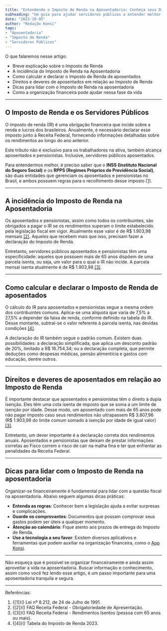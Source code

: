 ```yaml
---
title: "Entendendo o Imposto de Renda na Aposentadoria: Conheça seus Direitos e Deveres"
subheading: "Um guia para ajudar servidores públicos a entender melhor sobre o Imposto de Renda na aposentadoria e como lidar com ele"
date: "2023-10-05"
author: "Redação Konsi"
tags:
- "Aposentadoria"
- "Imposto de Renda"
- "Servidores Públicos"
---
```


O que falaremos nesse artigo:

- Breve explicação sobre o Imposto de Renda
- A incidência do Imposto de Renda na Aposentadoria
- Como calcular e declarar o Imposto de Renda de aposentados
- Direitos e deveres de aposentados em relação ao Imposto de Renda
- Dicas para lidar com o Imposto de Renda na aposentadoria
- Como a organização financeira pode ajudar nessa fase da vida

---
## O Imposto de Renda e os Servidores Públicos

O imposto de renda (IR) é uma obrigação financeira que incide sobre a renda e lucros dos brasileiros. Anualmente, é necessário declarar esse imposto junto à Receita Federal, fornecendo informações detalhadas sobre os rendimentos ao longo do ano anterior.

Este tributo não é exclusivo para os trabalhadores na ativa, também alcança aposentados e pensionistas. Inclusive, servidores públicos aposentados.

Para entendermos melhor, é preciso saber que o **INSS (Instituto Nacional do Seguro Social)** e os **RPPS (Regimes Próprios de Previdência Social)**, são duas entidades que gerenciam os aposentados e pensionistas no Brasil, e ambos possuem regras para o recolhimento desse imposto [[1]](#1).

---

## A incidência do Imposto de Renda na Aposentadoria

Os aposentados e pensionistas, assim como todos os contribuintes, são obrigados a pagar o IR se os rendimentos superam o limite estabelecido pela legislação fiscal em vigor. Atualmente esse valor é de R$ 1.903,98 mensais [[2]](#2). Aqueles que recebem mais que isso, precisam fazer a declaração do Imposto de Renda.

Entretanto, servidores públicos aposentados e pensionistas têm uma especificidade: aqueles que possuem mais de 65 anos dispõem de uma parcela isenta, ou seja, um valor para o qual o IR não incide. A parcela mensal isenta atualmente é de R$ 1.903,98 [[3]](#3).

---

## Como calcular e declarar o Imposto de Renda de aposentados

O cálculo do IR para aposentados e pensionistas segue a mesma ordem dos contribuintes comuns. Aplica-se uma alíquota que varia de 7,5% a 27,5% a depender da faixa de renda, conforme definido na tabela do IR. Desse montante, subtrai-se o valor referente à parcela isenta, nas devidas condições [[4]](#4).

A declaração do IR também segue o padrão comum. Existem duas possibilidades: a declaração simplificada, que aplica um desconto padrão de 20%, limitado a R$ 16.754,34; ou a declaração completa, que permite deduções como despesas médicas, pensão alimentícia e gastos com educação, dentre outros.

---

## Direitos e deveres de aposentados em relação ao Imposto de Renda

É importante destacar que aposentados e pensionistas têm o direito à dupla isenção. Eles têm uma cota isenta de imposto que se soma a um limite de isenção por idade. Desse modo, um aposentado com mais de 65 anos pode não pagar imposto caso seus rendimentos não ultrapassem R$ 3.807,96 (R$ 1.903,98 do limite comum somado à isenção por idade de igual valor) [[3]](#3).

Entretanto, um dever importante é a declaração correta dos rendimentos anuais. Aposentados e pensionistas que deixam de prestar informações corretas ao Fisco correm o risco de cair na malha fina e ter que enfrentar as penalidades da Receita Federal.

---

## Dicas para lidar com o Imposto de Renda na aposentadoria

Organizar-se financeiramente é fundamental para lidar com a questão fiscal na aposentadoria. Abaixo seguem algumas dicas práticas:

- **Entenda as regras**: Conhecer bem a legislação ajuda a evitar surpresas e complicações.
- **Guarde os comprovantes**: Documentos que possam comprovar seus gastos podem ser úteis a qualquer momento.
- **Atenção ao calendário**: Fique atento aos prazos de entrega do Imposto de Renda.
- **Use a tecnologia a seu favor**: Existem diversos aplicativos e ferramentas que podem auxiliar na organização financeira, como o [App Konsi](www.konsi.com.br/app).

---

Não esqueça que é possível se organizar financeiramente e ainda assim aproveitar a vida na aposentadoria. Buscar informação e conhecimento, assim como você fez lendo esse artigo, é um passo importante para uma aposentadoria tranquila e segura.

---
Referências:

1. {[1]}() Lei nº 8.212, de 24 de Julho de 1991.
2. {[2]}() FAQ Receita Federal - Obrigatoriedade de Apresentação.
3. {[3]}() FAQ Receita Federal - Rendimentos Isentos (pessoa com 65 anos ou mais).
4. {[4]}() Tabela do Imposto de Renda 2023.